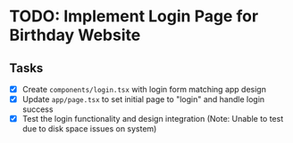 # TODO: Implement Login Page for Birthday Website

## Tasks
- [x] Create `components/login.tsx` with login form matching app design
- [x] Update `app/page.tsx` to set initial page to "login" and handle login success
- [x] Test the login functionality and design integration (Note: Unable to test due to disk space issues on system)
